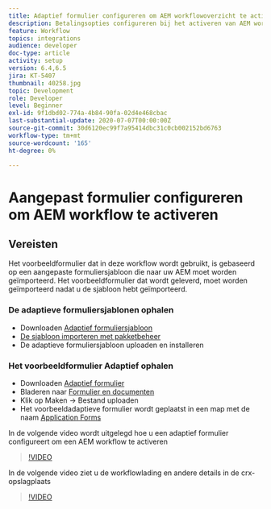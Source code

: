 ```yaml
---
title: Adaptief formulier configureren om AEM workflowoverzicht te activeren
description: Betalingsopties configureren bij het activeren van AEM workflow bij het verzenden van formulieren
feature: Workflow
topics: integrations
audience: developer
doc-type: article
activity: setup
version: 6.4,6.5
jira: KT-5407
thumbnail: 40258.jpg
topic: Development
role: Developer
level: Beginner
exl-id: 9f1dbd02-774a-4b84-90fa-02d4e468cbac
last-substantial-update: 2020-07-07T00:00:00Z
source-git-commit: 30d6120ec99f7a95414dbc31c0cb002152bd6763
workflow-type: tm+mt
source-wordcount: '165'
ht-degree: 0%

---
```


# Aangepast formulier configureren om AEM workflow te activeren

## Vereisten

Het voorbeeldformulier dat in deze workflow wordt gebruikt, is gebaseerd op een aangepaste formuliersjabloon die naar uw AEM moet worden geïmporteerd. Het voorbeeldformulier dat wordt geleverd, moet worden geïmporteerd nadat u de sjabloon hebt geïmporteerd.

### De adaptieve formuliersjablonen ophalen

* Downloaden [Adaptief formuliersjabloon](assets/af-form-template.zip)
* [De sjabloon importeren met pakketbeheer](http://localhost:4502/crx/packmgr/index.jsp)
* De adaptieve formuliersjabloon uploaden en installeren

### Het voorbeeldformulier Adaptief ophalen

* Downloaden [Adaptief formulier](assets/peak-application-form.zip)
* Bladeren naar [Formulier en documenten](http://localhost:4502/aem/forms.html/content/dam/formsanddocuments)
* Klik op Maken -> Bestand uploaden
* Het voorbeeldadaptieve formulier wordt geplaatst in een map met de naam [Application Forms](http://localhost:4502/aem/forms.html/content/dam/formsanddocuments/applicationforms)

In de volgende video wordt uitgelegd hoe u een adaptief formulier configureert om een AEM workflow te activeren
>[!VIDEO](https://video.tv.adobe.com/v/40258?quality=12&learn=on)

In de volgende video ziet u de workflowlading en andere details in de crx-opslagplaats

>[!VIDEO](https://video.tv.adobe.com/v/40259?quality=12&learn=on)
